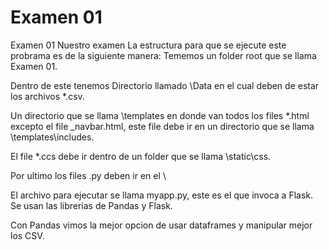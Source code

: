 # Examen 01
 Examen 01
Nuestro examen
La estructura para que se ejecute este probrama es de la siguiente manera:
Tememos un folder root que se llama Examen 01.
 
Dentro de este tenemos
Directorio llamado \Data en el cual deben de estar los archivos *.csv.
 
Un directorio que se llama \templates en donde van todos los files *.html excepto el file _navbar.html, este file debe ir en un directorio que se llama \templates\includes.
 
El file *.ccs debe ir dentro de un folder que se llama \static\css.

Por ultimo los files .py deben ir en el \

El archivo para ejecutar se llama myapp.py, este es el que invoca a Flask.
Se usan las librerias de Pandas y Flask.

Con Pandas vimos la mejor opcion de usar dataframes y manipular mejor los CSV.


